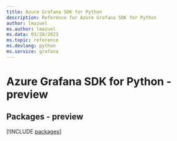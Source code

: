 ```yaml
---
title: Azure Grafana SDK for Python
description: Reference for Azure Grafana SDK for Python
author: lmazuel
ms.author: lmazuel
ms.data: 03/28/2023
ms.topic: reference
ms.devlang: python
ms.service: grafana
---
```

# Azure Grafana SDK for Python - preview
## Packages - preview
[!INCLUDE [packages](grafana-index.md)]